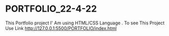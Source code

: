 # PORTFOLIO_22-4-22
This Portfolio project I' Am using HTML/CSS Language . To see This Project Use Link http://127.0.0.1:5500/PORTFOLIO/index.html
